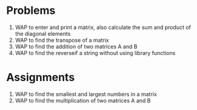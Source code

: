 # Problems
1. WAP to enter and print a matrix, also calculate the sum and product of the diagonal elements
2. WAP to find the transpose of a matrix
3. WAP to find the addition of two matrices A and B
4. WAP to find the reverseif a string without using library functions

# Assignments
1. WAP to find the smallest and largest numbers in a matrix
2. WAP to find the multiplication of two matrices A and B